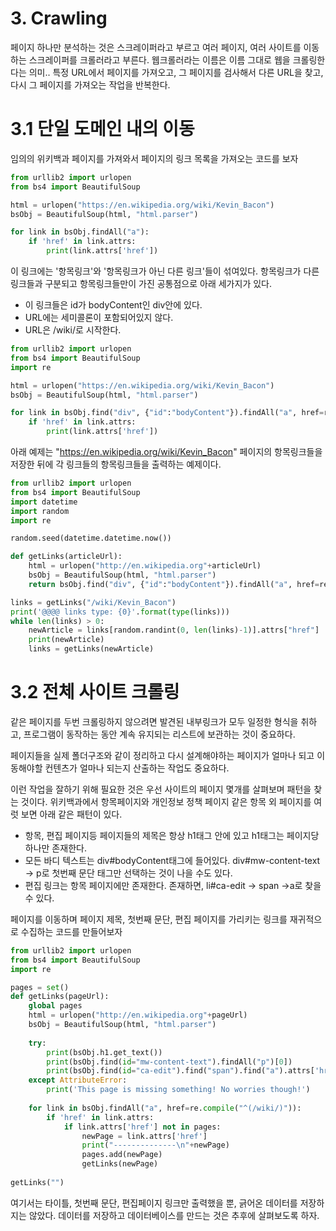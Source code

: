 
# 3. Crawling
페이지 하나만 분석하는 것은 스크레이퍼라고 부르고 여러 페이지, 여러 사이트를 이동하는 스크레이퍼를 크롤러라고 부른다.
웹크롤러라는 이름은 이름 그대로 웹을 크롤링한다는 의미.. 특정 URL에서 페이지를 가져오고, 그 페이지를 검사해서 다른 URL을 찾고, 다시 그 페이지를 가져오는 작업을 반복한다.

# 3.1 단일 도메인 내의 이동
임의의 위키백과 페이지를 가져와서 페이지의 링크 목록을 가져오는 코드를 보자


```python
from urllib2 import urlopen
from bs4 import BeautifulSoup

html = urlopen("https://en.wikipedia.org/wiki/Kevin_Bacon")
bsObj = BeautifulSoup(html, "html.parser")

for link in bsObj.findAll("a"):
    if 'href' in link.attrs:
        print(link.attrs['href'])
```

이 링크에는 '항목링크'와 '항목링크가 아닌 다른 링크'들이 섞여있다.
항목링크가 다른 링크들과 구분되고 항목링크들만이 가진 공통점으로 아래 세가지가 있다.
 - 이 링크들은 id가 bodyContent인 div안에 있다.
 - URL에는 세미콜론이 포함되어있지 않다.
 - URL은 /wiki/로 시작한다.


```python
from urllib2 import urlopen
from bs4 import BeautifulSoup
import re

html = urlopen("https://en.wikipedia.org/wiki/Kevin_Bacon")
bsObj = BeautifulSoup(html, "html.parser")

for link in bsObj.find("div", {"id":"bodyContent"}).findAll("a", href=re.compile("^(/wiki/)((?!:).)*$")):
    if 'href' in link.attrs:
        print(link.attrs['href'])
```

아래 예제는 "https://en.wikipedia.org/wiki/Kevin_Bacon" 페이지의 항목링크들을 저장한 뒤에 각 링크들의 항목링크들을 출력하는 예제이다.


```python
from urllib2 import urlopen
from bs4 import BeautifulSoup
import datetime
import random
import re

random.seed(datetime.datetime.now())

def getLinks(articleUrl):
    html = urlopen("http://en.wikipedia.org"+articleUrl)
    bsObj = BeautifulSoup(html, "html.parser")
    return bsObj.find("div", {"id":"bodyContent"}).findAll("a", href=re.compile("^(/wiki/)((?!:).)*$"))

links = getLinks("/wiki/Kevin_Bacon")
print('@@@@ links type: {0}'.format(type(links)))
while len(links) > 0:
    newArticle = links[random.randint(0, len(links)-1)].attrs["href"]
    print(newArticle)
    links = getLinks(newArticle)
```

# 3.2 전체 사이트 크롤링

같은 페이지를 두번 크롤링하지 않으려면 발견된 내부링크가 모두 일정한 형식을 취하고,
프로그램이 동작하는 동안 계속 유지되는 리스트에 보관하는 것이 중요하다.

페이지들을 실제 폴더구조와 같이 정리하고 다시 설계해야하는 페이지가 얼마나 되고 이동해야할 컨텐츠가 얼마나 되는지 산출하는 작업도 중요하다.

이런 작업을 잘하기 위해 필요한 것은 우선 사이트의 페이지 몇개를 살펴보며 패턴을 찾는 것이다.
위키백과에서 항목페이지와 개인정보 정책 페이지 같은 항목 외 페이지를 여럿 보면 아래 같은 패턴이 있다.
 - 항목, 편집 페이지등 페이지들의 제목은 항상 h1태그 안에 있고 h1태그는 페이지당 하나만 존재한다.
 - 모든 바디 텍스트는 div#bodyContent태그에 들어있다. div#mw-content-text -> p로 첫번째 문단 태그만 선택하는 것이 나을 수도 있다.
 - 편집 링크는 항목 페이지에만 존재한다. 존재하면, li#ca-edit -> span ->a로 찾을 수 있다.

페이지를 이동하며 페이지 제목, 첫번째 문단, 편집 페이지를 가리키는 링크를 재귀적으로 수집하는 코드를 만들어보자


```python
from urllib2 import urlopen
from bs4 import BeautifulSoup
import re

pages = set()
def getLinks(pageUrl):
    global pages
    html = urlopen("http://en.wikipedia.org"+pageUrl)
    bsObj = BeautifulSoup(html, "html.parser")
    
    try:
        print(bsObj.h1.get_text())
        print(bsObj.find(id="mw-content-text").findAll("p")[0])
        print(bsObj.find(id="ca-edit").find("span").find("a").attrs['href'])
    except AttributeError:
        print('This page is missing something! No worries though!')
        
    for link in bsObj.findAll("a", href=re.compile("^(/wiki/)")):
        if 'href' in link.attrs:
            if link.attrs['href'] not in pages:
                newPage = link.attrs['href']
                print("--------------\n"+newPage)
                pages.add(newPage)
                getLinks(newPage)
                
getLinks("")
```

여기서는 타이틀, 첫번째 문단, 편집페이지 링크만 출력했을 뿐, 긁어온 데이터를 저장하지는 않았다.
데이터를 저장하고 데이터베이스를 만드는 것은 추후에 살펴보도록 하자.
